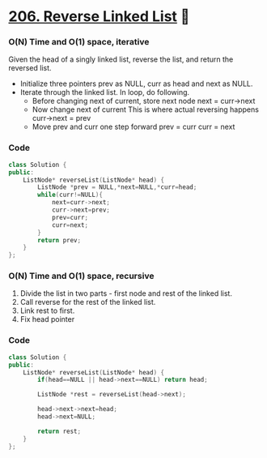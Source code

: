 # [206. Reverse Linked List](https://leetcode.com/problems/reverse-linked-list/) 🌟

### O(N) Time and O(1) space, iterative

Given the head of a singly linked list, reverse the list, and return the reversed list.

- Initialize three pointers prev as NULL, curr as head and next as NULL.
- Iterate through the linked list. In loop, do following.
  - Before changing next of current, store next node
    next = curr->next
  - Now change next of current This is where actual reversing happens
    curr->next = prev
  - Move prev and curr one step forward
    prev = curr
    curr = next

### Code

```cpp
class Solution {
public:
    ListNode* reverseList(ListNode* head) {
        ListNode *prev = NULL,*next=NULL,*curr=head;
        while(curr!=NULL){
            next=curr->next;
            curr->next=prev;
            prev=curr;
            curr=next;
        }
        return prev;
    }
};
```

### O(N) Time and O(1) space, recursive

1. Divide the list in two parts - first node and
   rest of the linked list.
2. Call reverse for the rest of the linked list.
3. Link rest to first.
4. Fix head pointer

### Code

```cpp
class Solution {
public:
    ListNode* reverseList(ListNode* head) {
        if(head==NULL || head->next==NULL) return head;

        ListNode *rest = reverseList(head->next);

        head->next->next=head;
        head->next=NULL;

        return rest;
    }
};
```
